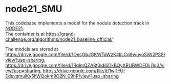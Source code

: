 # node21_SMU
This codebase implements a model for the nodule detection track in [NODE21](https://node21.grand-challenge.org/).  
The container is at https://grand-challenge.org/algorithms/node21_baseline_official/

The models are stored at
https://drive.google.com/file/d/1OecObJGKWTaWzK4IjLCq9wuyoSiW2PSS/view?usp=sharing, 
https://drive.google.com/file/d/1RqlmQZA8t3id4iDkBQyXRUBWDFDLj1g3/view?usp=sharing,
https://drive.google.com/file/d/1wj1FU-EdsvqmulKy5hWQokm9O2N_09hP/view?usp=sharing
